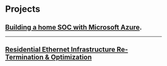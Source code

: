 
# Projects

## [Building a home SOC with Microsoft Azure](./pages/project-1.md).

* * *

## [Residential Ethernet Infrastructure Re-Termination & Optimization](./pages/project-2.md)
